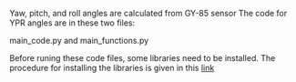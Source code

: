 
Yaw, pitch, and roll angles are calculated from GY-85 sensor
The code for YPR angles are in these two files:

  main_code.py   and    main_functions.py

Before runing these code files, some libraries need to be installed.
The procedure for installing the libraries is given in this [link](https://github.com/fhd-codes/GY-85_Raspberry-Pi)
